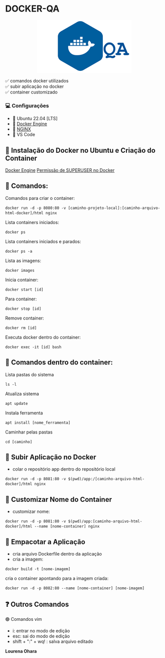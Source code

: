 # DOCKER-QA

<p align="center">
  <img src="docker-qa.png" alt="animated" />
</p>


:white_check_mark: comandos docker utilizados</br>
:white_check_mark: subir aplicação no docker</br>
:white_check_mark: container customizado</br>

### 💻 Configurações

- 🎯 Ubuntu 22.04 [LTS] 
- 🎯 [Docker Engine](https://docs.docker.com/engine/install/ubuntu/)
- 🎯 [NGINX](https://github.com/nginxinc) 
- 🎯 VS Code
  
## 💾 Instalação do Docker no Ubuntu e Criação do Container

[Docker Engine](https://docs.docker.com/engine/install/ubuntu/)
[Permissão de SUPERUSER no Docker](https://docs.docker.com/engine/install/linux-postinstall/)

## 🎲 Comandos:

Comandos para criar o container:
```
docker run -d -p 8080:80 -v [caminho-projeto-local]:[caminho-arquivo-html-docker]/html nginx
```
Lista containers iniciados:
```
docker ps
```
Lista containers iniciados e parados:
```
docker ps -a
```
Lista as imagens:
```
docker images
```
Inicia container:
```
docker start [id]
```
Para container:
```
docker stop [id]
```
Remove container:
```
docker rm [id]
```
Executa docker dentro do container:
```
docker exec -it [id] bash
```

## 🎲 Comandos dentro do container:
Lista pastas do sistema
```
ls -l
```
Atualiza sistema
```
apt update
```
Instala ferramenta
```
apt install [nome_ferramenta]
```
Caminhar pelas pastas
```
cd [caminho]
```

## 🚀 Subir Aplicação no Docker

- colar o repositório app dentro do repositório local
```
docker run -d -p 8081:80 -v $(pwd)/app:/[caminho-arquivo-html-docker]/html nginx
```

## 🚀 Customizar Nome do Container 

- customizar nome:
```
docker run -d -p 8081:80 -v $(pwd)/app:[caminho-arquivo-html-docker]/html --name [nome-container] nginx
```

## 🚀 Empacotar a Aplicação
- cria arquivo Dockerfile dentro da aplicação
- cria a imagem:
```
docker build -t [nome-imagem]
``` 
cria o container apontando para a imagem criada: 
```
docker run -d -p 8082:80 --name [nome-container] [nome-imagem]
```

## ❓ Outros Comandos

🟢 Comandos vim
  - i: entrar no modo de edição
  - esc: sai do modo de edição
  - shift + ":" + wq! : salva arquivo editado

<b>Lourena Ohara</b>

